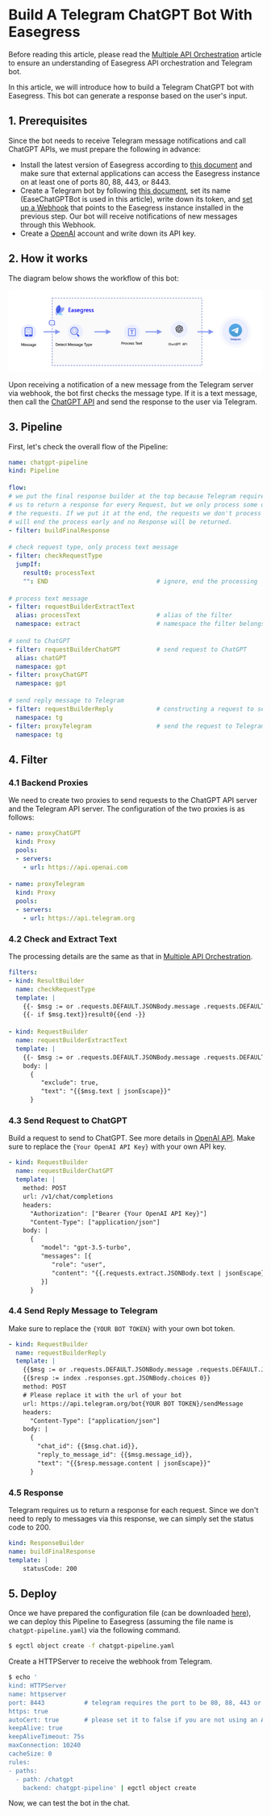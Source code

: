# Build A Telegram ChatGPT Bot With Easegress

Before reading this article, please read the [Multiple API Orchestration](./translation-bot.md) article to ensure an understanding of Easegress API orchestration and Telegram bot.

In this article, we will introduce how to build a Telegram ChatGPT bot with Easegress. This bot can generate a response based on the user's input.

## 1. Prerequisites

Since the bot needs to receive Telegram message notifications and call ChatGPT APIs, we must prepare the following in advance:

* Install the latest version of Easegress according to [this document](https://github.com/megaease/easegress#setting-up-easegress) and make sure that external applications can access the Easegress instance on at least one of ports 80, 88, 443, or 8443.
* Create a Telegram bot by following [this document](https://core.telegram.org/bots#3-how-do-i-create-a-bot), set its name (EaseChatGPTBot is used in this article), write down its token, and [set up a Webhook](https://core.telegram.org/bots/api#setwebhook) that points to the Easegress instance installed in the previous step. Our bot will receive notifications of new messages through this Webhook.
* Create a [OpenAI](https://openai.com/blog/openai-api/) account and write down its API key.

## 2. How it works

The diagram below shows the workflow of this bot:

![ChatGPT Bot Workflow](../imgs/chatgpt-bot-workflow.png)

Upon receiving a notification of a new message from the Telegram server via webhook, the bot first checks the message type. If it is a text message, then call the [ChatGPT API](https://openai.com/blog/openai-api/) and send the response to the user via Telegram.

## 3. Pipeline

First, let's check the overall flow of the Pipeline:

```yaml
name: chatgpt-pipeline
kind: Pipeline

flow:
# we put the final response builder at the top because Telegram requires
# us to return a response for every Request, but we only process some of
# the requests. If we put it at the end, the requests we don't process
# will end the process early and no Response will be returned.
- filter: buildFinalResponse

# check request type, only process text message
- filter: checkRequestType
  jumpIf:
    result0: processText
    "": END                              # ignore, end the processing

# process text message
- filter: requestBuilderExtractText
  alias: processText                     # alias of the filter
  namespace: extract                     # namespace the filter belongs to

# send to ChatGPT
- filter: requestBuilderChatGPT          # send request to ChatGPT
  alias: chatGPT
  namespace: gpt
- filter: proxyChatGPT
  namespace: gpt

# send reply message to Telegram
- filter: requestBuilderReply            # constructing a request to send the reply
  namespace: tg
- filter: proxyTelegram                  # send the request to Telegram
  namespace: tg
```

## 4. Filter

### 4.1 Backend Proxies

We need to create two proxies to send requests to the ChatGPT API server and the Telegram API server. The configuration of the two proxies is as follows:

```yaml
- name: proxyChatGPT
  kind: Proxy
  pools:
  - servers:
    - url: https://api.openai.com

- name: proxyTelegram
  kind: Proxy
  pools:
  - servers:
    - url: https://api.telegram.org
```

### 4.2 Check and Extract Text

The processing details are the same as that in [Multiple API Orchestration](./translation-bot.md).

```yaml
filters:
- kind: ResultBuilder
  name: checkRequestType
  template: |
    {{- $msg := or .requests.DEFAULT.JSONBody.message .requests.DEFAULT.JSONBody.channel_post -}}
    {{- if $msg.text}}result0{{end -}}

- kind: RequestBuilder
  name: requestBuilderExtractText
  template: |
    {{- $msg := or .requests.DEFAULT.JSONBody.message .requests.DEFAULT.JSONBody.channel_post -}}
    body: |
      {
         "exclude": true,
         "text": "{{$msg.text | jsonEscape}}"
      }
```

### 4.3 Send Request to ChatGPT

Build a request to send to ChatGPT. See more details in [OpenAI API](https://platform.openai.com/docs/guides/chate). Make sure to replace the `{Your OpenAI API Key}` with your own API key.

```yaml
- kind: RequestBuilder
  name: requestBuilderChatGPT
  template: |
    method: POST
    url: /v1/chat/completions
    headers:
      "Authorization": ["Bearer {Your OpenAI API Key}"]
      "Content-Type": ["application/json"]
    body: |
      {
         "model": "gpt-3.5-turbo",
         "messages": [{
            "role": "user",
            "content": "{{.requests.extract.JSONBody.text | jsonEscape}}"
         }]
      }
```

### 4.4 Send Reply Message to Telegram

Make sure to replace the `{YOUR BOT TOKEN}` with your own bot token.

```yaml
- kind: RequestBuilder
  name: requestBuilderReply
  template: |
    {{$msg := or .requests.DEFAULT.JSONBody.message .requests.DEFAULT.JSONBody.channel_post}}
    {{$resp := index .responses.gpt.JSONBody.choices 0}}
    method: POST
    # Please replace it with the url of your bot
    url: https://api.telegram.org/bot{YOUR BOT TOKEN}/sendMessage
    headers:
      "Content-Type": ["application/json"]
    body: |
      {
        "chat_id": {{$msg.chat.id}},
        "reply_to_message_id": {{$msg.message_id}},
        "text": "{{$resp.message.content | jsonEscape}}"
      }
```

### 4.5 Response

Telegram requires us to return a response for each request. Since we don't need to reply to messages via this response, we can simply set the status code to 200.

```yaml
kind: ResponseBuilder
name: buildFinalResponse
template: |
    statusCode: 200
```

## 5. Deploy

Once we have prepared the configuration file (can be downloaded [here](https://github.com/megaease/easegress/tree/main/example/chatgpt-bot)), we can deploy this Pipeline to Easegress (assuming the file name is `chatgpt-pipeline.yaml`) via the following command.

```bash
$ egctl object create -f chatgpt-pipeline.yaml
```

Create a HTTPServer to receive the webhook from Telegram.

```bash
$ echo '
kind: HTTPServer
name: httpserver
port: 8443           # telegram requires the port to be 80, 88, 443 or 8443
https: true
autoCert: true       # please set it to false if you are not using an AutoCertManager
keepAlive: true
keepAliveTimeout: 75s
maxConnection: 10240
cacheSize: 0
rules:
- paths:
  - path: /chatgpt
    backend: chatgpt-pipeline' | egctl object create
```

Now, we can test the bot in the chat.
